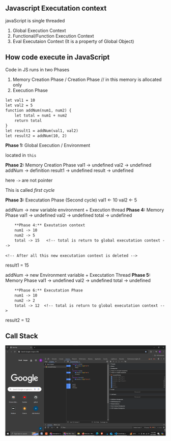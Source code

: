 ## Javascript Executation context
javaScript is single threaded

1. Global Execution Context
2. Functional/Function Execution Context
3. Eval Executaion Context (It is a property of Global Object)

## How code execute in JavaScript
Code in JS runs in two Phases
1. Memory Creation Phase / Creation Phase   // in this memory is allocated only
2. Execution Phase       

``` 
let val1 = 10
let val2 = 5
function addNum(num1, num2) {
    let total = num1 + num2
    return total
}
let result1 = addNum(val1, val2)
let result2 = addNum(10, 2)
```

**Phase 1:** Global Execution / Environment

located in `this`

**Phase 2:** Memory Creation Phase
val1 -> undefined
val2 -> undefined
addNum -> definition
result1 -> undefined
result -> undefined

here `->` are not pointer

This is called *first cycle*

**Phase 3:** Executation Phase (Second cycle)
val1 <- 10
val2 <- 5
<!-- addNum create a new executation context -->
addNum -> new variable environment + Execution thread   <!-- create a  sand box-->
        **Phase 4:** Memory Phase
        val1 -> undefined
        val2 -> undefined
        total -> undefined

        **Phase 4:** Exeutation context
        num1 -> 10
        num2 -> 5
        total -> 15   <!-- total is return to global executation context -->
    
    <!-- After all this new executation context is deleted -->

result1 = 15

addNum -> new Environment variable + Executation Thread
        **Phase 5:** Memory Phase
        val1 -> undefined
        val2 -> undefined
        total -> undefined

        **Phase 6:** Executation Phase
        num1 -> 10
        num2 -> 2
        total -> 12  <!-- total is return to global executation context -->

result2 = 12


## Call Stack
![alt text](call-stack.png)



